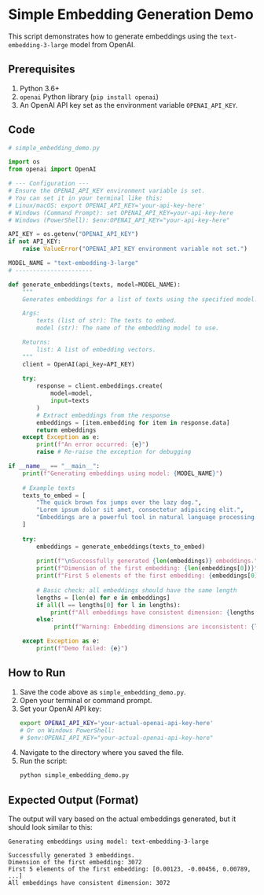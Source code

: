 # Simple Embedding Generation Demo

This script demonstrates how to generate embeddings using the `text-embedding-3-large` model from OpenAI.

## Prerequisites

1.  Python 3.6+
2.  `openai` Python library (`pip install openai`)
3.  An OpenAI API key set as the environment variable `OPENAI_API_KEY`.

## Code

```python
# simple_embedding_demo.py

import os
from openai import OpenAI

# --- Configuration ---
# Ensure the OPENAI_API_KEY environment variable is set.
# You can set it in your terminal like this:
# Linux/macOS: export OPENAI_API_KEY='your-api-key-here'
# Windows (Command Prompt): set OPENAI_API_KEY=your-api-key-here
# Windows (PowerShell): $env:OPENAI_API_KEY="your-api-key-here"

API_KEY = os.getenv("OPENAI_API_KEY")
if not API_KEY:
    raise ValueError("OPENAI_API_KEY environment variable not set.")

MODEL_NAME = "text-embedding-3-large"
# ----------------------

def generate_embeddings(texts, model=MODEL_NAME):
    """
    Generates embeddings for a list of texts using the specified model.

    Args:
        texts (list of str): The texts to embed.
        model (str): The name of the embedding model to use.

    Returns:
        list: A list of embedding vectors.
    """
    client = OpenAI(api_key=API_KEY)
    
    try:
        response = client.embeddings.create(
            model=model,
            input=texts
        )
        # Extract embeddings from the response
        embeddings = [item.embedding for item in response.data]
        return embeddings
    except Exception as e:
        print(f"An error occurred: {e}")
        raise # Re-raise the exception for debugging

if __name__ == "__main__":
    print(f"Generating embeddings using model: {MODEL_NAME}")
    
    # Example texts
    texts_to_embed = [
        "The quick brown fox jumps over the lazy dog.",
        "Lorem ipsum dolor sit amet, consectetur adipiscing elit.",
        "Embeddings are a powerful tool in natural language processing."
    ]
    
    try:
        embeddings = generate_embeddings(texts_to_embed)
        
        print(f"\nSuccessfully generated {len(embeddings)} embeddings.")
        print(f"Dimension of the first embedding: {len(embeddings[0])}")
        print(f"First 5 elements of the first embedding: {embeddings[0][:5]}")
        
        # Basic check: all embeddings should have the same length
        lengths = [len(e) for e in embeddings]
        if all(l == lengths[0] for l in lengths):
            print(f"All embeddings have consistent dimension: {lengths[0]}")
        else:
             print(f"Warning: Embedding dimensions are inconsistent: {lengths}")

    except Exception as e:
        print(f"Demo failed: {e}")

```

## How to Run

1.  Save the code above as `simple_embedding_demo.py`.
2.  Open your terminal or command prompt.
3.  Set your OpenAI API key:
    ```bash
    export OPENAI_API_KEY='your-actual-openai-api-key-here'
    # Or on Windows PowerShell:
    # $env:OPENAI_API_KEY="your-actual-openai-api-key-here"
    ```
4.  Navigate to the directory where you saved the file.
5.  Run the script:
    ```bash
    python simple_embedding_demo.py
    ```

## Expected Output (Format)

The output will vary based on the actual embeddings generated, but it should look similar to this:

```
Generating embeddings using model: text-embedding-3-large

Successfully generated 3 embeddings.
Dimension of the first embedding: 3072
First 5 elements of the first embedding: [0.00123, -0.00456, 0.00789, ...]
All embeddings have consistent dimension: 3072
```